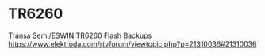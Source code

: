 # TR6260
Transa Semi/ESWIN TR6260 Flash Backups
https://www.elektroda.com/rtvforum/viewtopic.php?p=21310036#21310036
